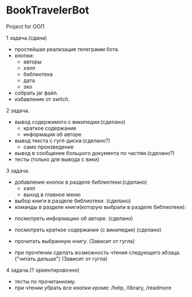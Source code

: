 # BookTravelerBot
Project for OOП

1 задача.(сдана)
- простейшая реализация телеграмм бота.
- кнопки:
  * авторы
  * хэлп
  * библиотека
  * дата
  * эхо
- собрать jar файл.
- избавление от switch.

2 задача.
- вывод содержимого с википедии:(сделано)
  * краткое содержание
  * информация об авторе
- вывод текста с гугл-диска:(сделано?)
  * само произведение
- вывод в сообщение большого документа по частям.(сделано?)
- тесты (только для вывода с вики)

3 задача.
- добавление кнопок в разделе библиотеки:(сделано)
  * хэлп
  * выход в главное меню
- выбор книги в разделе библиотеки. (сделано)
- команды в разделе книги(которую выбрали в разделе библиотеки):
 * посмотреть информацию об авторе. (сделано)
 * посмотреть краткое содержание (с википедии) (сделано)
 
 * прочитать выбранную книгу. (Зависит от гугла)
- при прочтении сделать возможность чтения следующего абзаца.("читать дальше") (Зависит от гугла)

4 задача.(? ориентировочно)
- тесты по прочитанному.
- при чтении убрать все кнопки кроме: /help, /library, /readmore
